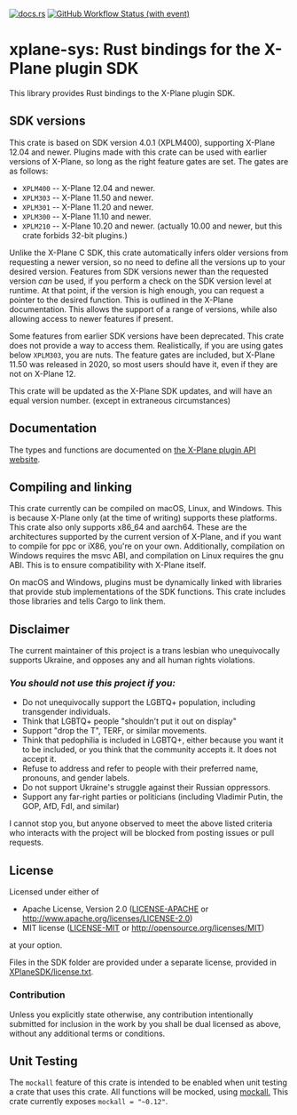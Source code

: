 [![docs.rs](https://img.shields.io/docsrs/xplane-sys)](https://docs.rs/xplane-sys) [![GitHub Workflow Status (with event)](https://img.shields.io/github/actions/workflow/status/judemille/xplane-sys/rust.yml)](https://github.com/judemille/xplane-sys/actions)

# xplane-sys: Rust bindings for the X-Plane plugin SDK

This library provides Rust bindings to the X-Plane plugin SDK.

## SDK versions

This crate is based on SDK version 4.0.1 (XPLM400), supporting X-Plane 12.04 and newer. Plugins made with this crate
can be used with earlier versions of X-Plane, so long as the right feature gates are set. The gates are as follows:

- `XPLM400` -- X-Plane 12.04 and newer.
- `XPLM303` -- X-Plane 11.50 and newer.
- `XPLM301` -- X-Plane 11.20 and newer.
- `XPLM300` -- X-Plane 11.10 and newer.
- `XPLM210` -- X-Plane 10.20 and newer. (actually 10.00 and newer, but this crate forbids 32-bit plugins.)

Unlike the X-Plane C SDK, this crate automatically infers older versions from requesting a newer version, so no need
to define all the versions up to your desired version. Features from SDK versions newer than the requested version *can*
be used, if you perform a check on the SDK version level at runtime. At that point, if the version is high enough,
you can request a pointer to the desired function. This is outlined in the X-Plane documentation. This allows the
support of a range of versions, while also allowing access to newer features if present.

Some features from earlier SDK versions have been deprecated. This crate does not provide a way to access them.
Realistically, if you are using gates below `XPLM303`, you are nuts. The feature gates are included, but X-Plane 11.50
was released in 2020, so most users should have it, even if they are not on X-Plane 12.

This crate will be updated as the X-Plane SDK updates, and will have an equal version number. (except in extraneous circumstances)

## Documentation

The types and functions are documented on [the X-Plane plugin API website](http://developer.x-plane.com/sdk/).

## Compiling and linking

This crate currently can be compiled on macOS, Linux, and Windows. This is because X-Plane only (at the time of writing)
supports these platforms. This crate also only supports x86_64 and aarch64. These are the architectures supported by the
current version of X-Plane, and if you want to compile for ppc or iX86, you're on your own. Additionally, compilation on Windows
requires the msvc ABI, and compilation on Linux requires the gnu ABI. This is to ensure compatibility with X-Plane itself.

On macOS and Windows, plugins must be dynamically linked with libraries that
provide stub implementations of the SDK functions. This crate includes those
libraries and tells Cargo to link them.

## Disclaimer

The current maintainer of this project is a trans lesbian who unequivocally supports Ukraine,
and opposes any and all human rights violations.

### *You should not use this project if you:*

- Do not unequivocally support the LGBTQ+ population, including transgender individuals.
- Think that LGBTQ+ people "shouldn't put it out on display"
- Support "drop the T", TERF, or similar movements.
- Think that pedophilia is included in LGBTQ+, either because you want it to be included, or you think
  that the community accepts it. It does not accept it.
- Refuse to address and refer to people with their preferred name, pronouns, and gender labels.
- Do not support Ukraine's struggle against their Russian oppressors.
- Support any far-right parties or politicians (including Vladimir Putin, the GOP, AfD, FdI, and similar)

I cannot stop you, but anyone observed to meet the above listed criteria who interacts with the project
will be blocked from posting issues or pull requests.

## License

Licensed under either of

- Apache License, Version 2.0 ([LICENSE-APACHE](LICENSE-APACHE) or <http://www.apache.org/licenses/LICENSE-2.0>)
- MIT license ([LICENSE-MIT](LICENSE-MIT) or <http://opensource.org/licenses/MIT>)

at your option.

Files in the SDK folder are provided under a separate license, provided in
[XPlaneSDK/license.txt](XPlaneSDK/license.txt).

### Contribution

Unless you explicitly state otherwise, any contribution intentionally submitted
for inclusion in the work by you shall be dual licensed as above, without any
additional terms or conditions.

## Unit Testing

The `mockall` feature of this crate is intended to be enabled when unit testing a crate that uses this crate.
All functions will be mocked, using [mockall.](https://github.com/asomers/mockall) This crate currently exposes
`mockall = "~0.12"`.
